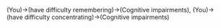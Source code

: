 (You)->(have difficulty remembering)->(Cognitive impairments), (You)->(have difficulty concentrating)->(Cognitive impairments)